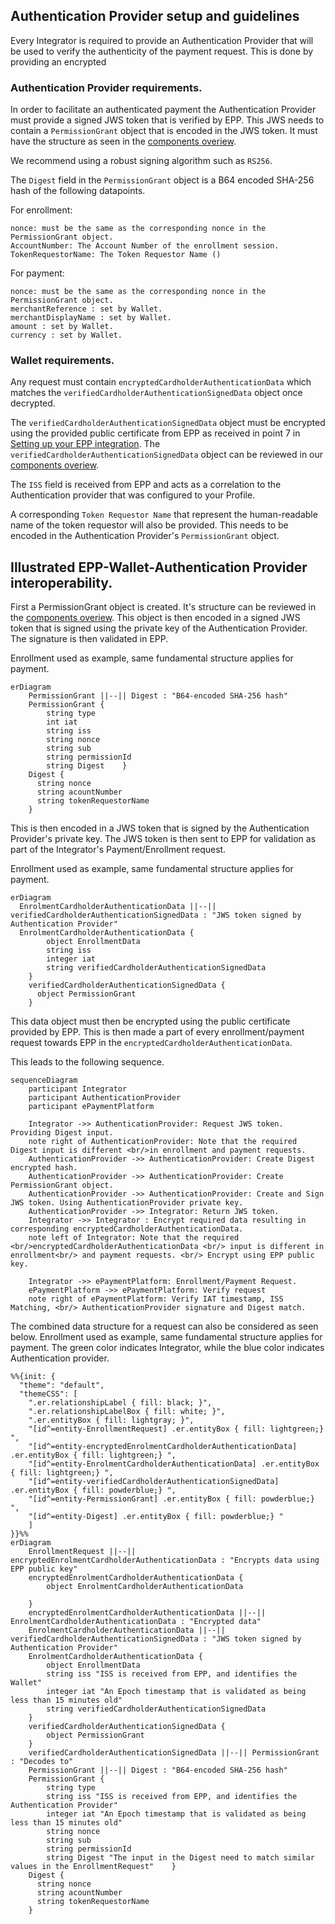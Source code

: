 
## Authentication Provider setup and guidelines
Every Integrator is required to provide an Authentication Provider that will be used to verify the authenticity of the payment request. This is done by
providing an encrypted


### Authentication Provider requirements.
In order to facilitate an authenticated payment the Authentication Provider must provide a signed JWS token that is verified by EPP.
This JWS needs to contain a `PermissionGrant` object that is encoded in the JWS token. It must have
the structure as seen in the [components overiew](assets/swagger/swagger_epp_components.md).

We recommend using a robust signing algorithm such as `RS256`.

The `Digest` field in the `PermissionGrant` object is a B64 encoded SHA-256 hash of the following datapoints.

For enrollment:
````
nonce: must be the same as the corresponding nonce in the PermissionGrant object.
AccountNumber: The Account Number of the enrollment session. 
TokenRequestorName: The Token Requestor Name ()
````

For payment:

````
nonce: must be the same as the corresponding nonce in the PermissionGrant object.
merchantReference : set by Wallet.
merchantDisplayName : set by Wallet.
amount : set by Wallet.
currency : set by Wallet.
````

### Wallet requirements.
Any request must contain `encryptedCardholderAuthenticationData` which matches the `verifiedCardholderAuthenticationSignedData` object once decrypted.

The `verifiedCardholderAuthenticationSignedData` object must be encrypted using the provided public certificate from EPP as received in point 7 in [Setting up your EPP integration](#setting-up-your-epp-integration).
The `verifiedCardholderAuthenticationSignedData` object can be reviewed in our [components overiew](assets/swagger/swagger_epp_components.md).

The `ISS` field is received from EPP and acts as a correlation to the Authentication provider that was configured to your Profile.

A corresponding `Token Requestor Name` that represent the human-readable name of the token requestor will also be provided.
This needs to be encoded in the Authentication Provider's `PermissionGrant` object.

## Illustrated EPP-Wallet-Authentication Provider interoperability.

First a PermissionGrant object is created. It's structure can be reviewed in the [components overiew](assets/swagger/swagger_epp_components.md).
This object is then encoded in a signed JWS token that is signed using the private key of the Authentication Provider. The signature is then validated in EPP.

Enrollment used as example, same fundamental structure applies for payment.
```mermaid
erDiagram
    PermissionGrant ||--|| Digest : "B64-encoded SHA-256 hash"
    PermissionGrant {
        string type
        int iat
        string iss
        string nonce
        string sub
        string permissionId
        string Digest    }
    Digest {
      string nonce
      string acountNumber
      string tokenRequestorName
    }

```

This is then encoded in a JWS token that is signed by the Authentication Provider's private key. The JWS token is then sent to EPP for validation as part of the Integrator's Payment/Enrollment request.



Enrollment used as example, same fundamental structure applies for payment.
```mermaid
erDiagram
  EnrolmentCardholderAuthenticationData ||--|| verifiedCardholderAuthenticationSignedData : "JWS token signed by Authentication Provider"
  EnrolmentCardholderAuthenticationData {
        object EnrollmentData
        string iss
        integer iat
        string verifiedCardholderAuthenticationSignedData
    }
    verifiedCardholderAuthenticationSignedData {
      object PermissionGrant
    }

```

This data object must then be encrypted using the public certificate provided by EPP.
This is then made a part of every enrollment/payment request towards EPP in the `encryptedCardholderAuthenticationData`.

This leads to the following sequence.

```mermaid
sequenceDiagram
    participant Integrator
    participant AuthenticationProvider
    participant ePaymentPlatform
    
    Integrator ->> AuthenticationProvider: Request JWS token. Providing Digest input.
    note right of AuthenticationProvider: Note that the required Digest input is different <br/>in enrollment and payment requests.
    AuthenticationProvider ->> AuthenticationProvider: Create Digest encrypted hash.
    AuthenticationProvider ->> AuthenticationProvider: Create PermissionGrant object.
    AuthenticationProvider ->> AuthenticationProvider: Create and Sign JWS token. Using AuthenticationProvider private key.
    AuthenticationProvider ->> Integrator: Return JWS token.
    Integrator ->> Integrator : Encrypt required data resulting in corresponding encryptedCardholderAuthenticationData.
    note left of Integrator: Note that the required <br/>encryptedCardholderAuthenticationData <br/> input is different in enrollment<br/> and payment requests. <br/> Encrypt using EPP public key.

    Integrator ->> ePaymentPlatform: Enrollment/Payment Request.
    ePaymentPlatform ->> ePaymentPlatform: Verify request
    note right of ePaymentPlatform: Verify IAT timestamp, ISS Matching, <br/> AuthenticationProvider signature and Digest match.

```

The combined data structure for a request can also be considered as seen below. Enrollment used as example, same fundamental structure applies for payment. 
The green color indicates Integrator, while the blue color indicates Authentication provider.

```mermaid
%%{init: {
  "theme": "default",
  "themeCSS": [
    ".er.relationshipLabel { fill: black; }", 
    ".er.relationshipLabelBox { fill: white; }", 
    ".er.entityBox { fill: lightgray; }",
    "[id^=entity-EnrollmentRequest] .er.entityBox { fill: lightgreen;} ",
    "[id^=entity-encryptedEnrolmentCardholderAuthenticationData] .er.entityBox { fill: lightgreen;} ",
    "[id^=entity-EnrolmentCardholderAuthenticationData] .er.entityBox { fill: lightgreen;} ",
    "[id^=entity-verifiedCardholderAuthenticationSignedData] .er.entityBox { fill: powderblue;} ",
    "[id^=entity-PermissionGrant] .er.entityBox { fill: powderblue;} ",
    "[id^=entity-Digest] .er.entityBox { fill: powderblue;} "
    ]
}}%%
erDiagram
    EnrollmentRequest ||--|| encryptedEnrolmentCardholderAuthenticationData : "Encrypts data using EPP public key"
    encryptedEnrolmentCardholderAuthenticationData {
        object EnrolmentCardholderAuthenticationData
        
    }
    encryptedEnrolmentCardholderAuthenticationData ||--|| EnrolmentCardholderAuthenticationData : "Encrypted data"
    EnrolmentCardholderAuthenticationData ||--|| verifiedCardholderAuthenticationSignedData : "JWS token signed by Authentication Provider"
    EnrolmentCardholderAuthenticationData {
        object EnrollmentData
        string iss "ISS is received from EPP, and identifies the Wallet"
        integer iat "An Epoch timestamp that is validated as being less than 15 minutes old"
        string verifiedCardholderAuthenticationSignedData
    }
    verifiedCardholderAuthenticationSignedData {
        object PermissionGrant
    }
    verifiedCardholderAuthenticationSignedData ||--|| PermissionGrant : "Decodes to"
    PermissionGrant ||--|| Digest : "B64-encoded SHA-256 hash"
    PermissionGrant {
        string type
        string iss "ISS is received from EPP, and identifies the Authentication Provider"
        integer iat "An Epoch timestamp that is validated as being less than 15 minutes old"
        string nonce
        string sub
        string permissionId
        string Digest "The input in the Digest need to match similar values in the EnrollmentRequest"    }
    Digest {
      string nonce
      string acountNumber
      string tokenRequestorName
    }
```